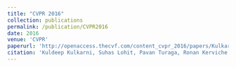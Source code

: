 ```yaml
---
title: "CVPR 2016"
collection: publications
permalink: /publication/CVPR2016
date: 2016
venue: 'CVPR'
paperurl: 'http://openaccess.thecvf.com/content_cvpr_2016/papers/Kulkarni_ReconNet_Non-Iterative_Reconstruction_CVPR_2016_paper.pdf'
citation: 'Kuldeep Kulkarni, Suhas Lohit, Pavan Turaga, Ronan Kerviche and Amit Ashok (2016). &quot;ReconNet: Non-iterative Reconstruction of Images from Compressively Sensed Measurements&quot; <i>CVPR</i>.'
---
```

